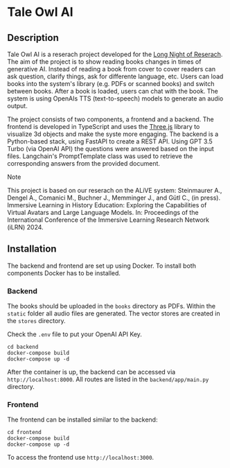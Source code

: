 # Tale Owl AI

## Description
Tale Owl AI is a reserach project developed for the [Long Night of Reserach](https://langenachtderforschung.at/station/3682).
The aim of the project is to show reading books changes in times of generative AI.
Instead of reading a book from cover to cover readers can ask question, clarify things, ask for differente language, etc.
Users can load books into the system's library (e.g. PDFs or scanned books) and switch between books. 
After a book is loaded, users can chat with the book.
The system is using OpenAIs TTS (text-to-speech) models to generate an audio output. 

The project consists of two components, a frontend and a backend. 
The frontend is developed in TypeScript and uses the [Three.js](threejs.org) library to visualize 3d objects and make the syste more engaging. 
The backend is a Python-based stack, using FastAPI to create a REST API. 
Using GPT 3.5 Turbo (via OpenAI API) the questions were answered based on the input files. 
Langchain's PromptTemplate class was used to retrieve the corresponding answers from the provided document. 

> [!NOTE] 
> This project is based on our reserach on the ALiVE system: Steinmaurer A., Dengel A., Comanici M., Buchner J., Memminger J., and Gütl C., (in press). Immersive Learning in History Education: Exploring the Capabilities of Virtual Avatars and Large Language Models. In: Proceedings of the International Conference of the Immersive Learning Research Network (iLRN) 2024.


## Installation

The backend and frontend are set up using Docker. 
To install both components Docker has to be installed. 

### Backend

The books should be uploaded in the ``books`` directory as PDFs.
Within the ``static`` folder all audio files are generated.
The vector stores are created in the ``stores`` directory. 

Check the ``.env`` file to put your OpenAI API Key.

```
cd backend
docker-compose build
docker-compose up -d
```

After the container is up, the backend can be accessed via ``http://localhost:8000``. 
All routes are listed in the ``backend/app/main.py`` directory. 

### Frontend

The frontend can be installed similar to the backend:

```
cd frontend
docker-compose build
docker-compose up -d
```

To access the frontend use ``http://localhost:3000``.